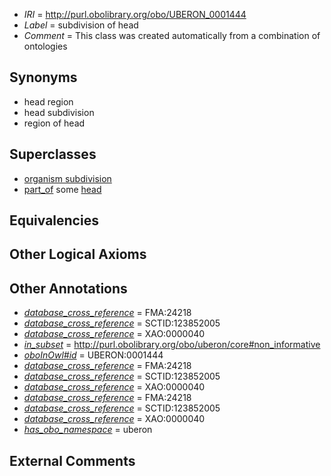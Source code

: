  * *IRI* = http://purl.obolibrary.org/obo/UBERON_0001444
 * *Label* = subdivision of head
 * *Comment* = This class was created automatically from a combination of ontologies

## Synonyms

 * head region
 * head subdivision
 * region of head

## Superclasses

 * [organism subdivision](../../UBERON/75/UBERON_0000475.md)
 * [part_of](../../BFO/50/BFO_0000050.md) some [head](../../UBERON/33/UBERON_0000033.md)

## Equivalencies


## Other Logical Axioms


## Other Annotations

 * *[database_cross_reference](../../ef/oboInOwl#hasDbXref.md)* = FMA:24218
 * *[database_cross_reference](../../ef/oboInOwl#hasDbXref.md)* = SCTID:123852005
 * *[database_cross_reference](../../ef/oboInOwl#hasDbXref.md)* = XAO:0000040
 * *[in_subset](../../et/oboInOwl#inSubset.md)* = http://purl.obolibrary.org/obo/uberon/core#non_informative
 * *[oboInOwl#id](../../id/oboInOwl#id.md)* = UBERON:0001444
 * *[database_cross_reference](../../ef/oboInOwl#hasDbXref.md)* = FMA:24218
 * *[database_cross_reference](../../ef/oboInOwl#hasDbXref.md)* = SCTID:123852005
 * *[database_cross_reference](../../ef/oboInOwl#hasDbXref.md)* = XAO:0000040
 * *[database_cross_reference](../../ef/oboInOwl#hasDbXref.md)* = FMA:24218
 * *[database_cross_reference](../../ef/oboInOwl#hasDbXref.md)* = SCTID:123852005
 * *[database_cross_reference](../../ef/oboInOwl#hasDbXref.md)* = XAO:0000040
 * *[has_obo_namespace](../../ce/oboInOwl#hasOBONamespace.md)* = uberon

## External Comments

